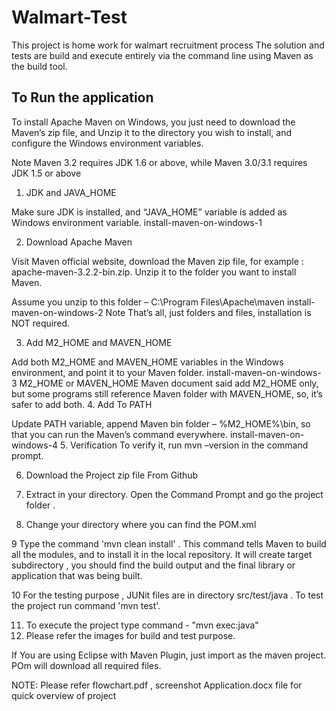 # Walmart-Test
This project is home work for walmart recruitment process
The solution and tests are build and execute entirely via the command line using Maven as the build tool.

To Run the application
-----------------------------
To install Apache Maven on Windows, you just need to download the Maven’s zip file, and Unzip it to the directory you wish to install, and configure the Windows environment variables.

Note
Maven 3.2 requires JDK 1.6 or above, while Maven 3.0/3.1 requires JDK 1.5 or above

1. JDK and JAVA_HOME

Make sure JDK is installed, and “JAVA_HOME” variable is added as Windows environment variable.
install-maven-on-windows-1

2. Download Apache Maven

Visit Maven official website, download the Maven zip file, for example : apache-maven-3.2.2-bin.zip. Unzip it to the folder you want to install Maven.

Assume you unzip to this folder – C:\Program Files\Apache\maven
install-maven-on-windows-2
Note
That’s all, just folders and files, installation is NOT required.

3. Add M2_HOME and MAVEN_HOME

Add both M2_HOME and MAVEN_HOME variables in the Windows environment, and point it to your Maven folder.
install-maven-on-windows-3
M2_HOME or MAVEN_HOME
Maven document said add M2_HOME only, but some programs still reference Maven folder with MAVEN_HOME, so, it’s safer to add both.
4. Add To PATH

Update PATH variable, append Maven bin folder – %M2_HOME%\bin, so that you can run the Maven’s command everywhere.
install-maven-on-windows-4
5. Verification
To verify it, run mvn –version in the command prompt.

6. Download the Project zip file From Github

7. Extract in your directory. Open the Command Prompt and go the project folder .

8. Change your directory where you can find the POM.xml

9 Type the command  'mvn clean install' . This command tells Maven to build all the modules, and to install it in the local repository.  It will create target subdirectory , you should find the build output and the final library or application that was being built.

10 For the testing purpose , JUNit files are in directory src/test/java . To test the project run command
 'mvn test'.
 
 11. To execute the project type command - "mvn exec:java"
 12. Please refer the images  for build and test purpose.
 
 
 If You are using  Eclipse with Maven Plugin, just import as the maven project. POm will download all required files.
 
NOTE: Please refer flowchart.pdf , screenshot Application.docx file for quick overview of project
